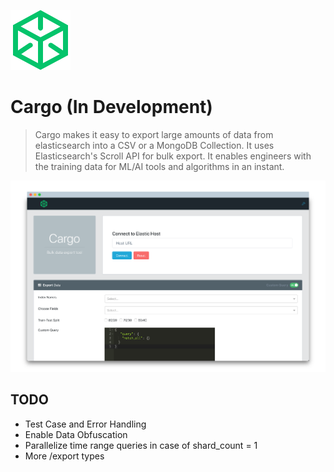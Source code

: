 ![cargo](https://github.com/maitray16/Cargo/blob/master/screenshots/package-96.png)

# Cargo (In Development)
> Cargo makes it easy to export large amounts of data from elasticsearch into a CSV or a MongoDB Collection. It uses Elasticsearch's Scroll API for bulk export. It enables engineers with the training data for ML/AI tools and algorithms in an instant. 

![cargo](https://github.com/maitray16/Cargo/blob/master/screenshots/screen1.png)

## TODO
+ Test Case and Error Handling
+ Enable Data Obfuscation 
+ Parallelize time range queries in case of shard_count = 1
+ More /export types
